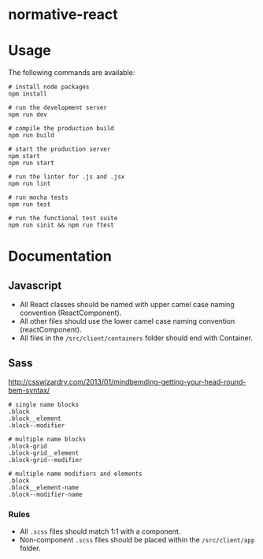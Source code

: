 # normative-react



# Usage

The following commands are available:

```
# install node packages
npm install

# run the development server
npm run dev

# compile the production build
npm run build

# start the production server
npm start
npm run start

# run the linter for .js and .jsx
npm run lint

# run mocha tests
npm run test

# run the functional test suite
npm run sinit && npm run ftest
```

# Documentation

## Javascript

* All React classes should be named with upper camel case naming convention (ReactComponent).
* All other files should use the lower camel case naming convention (reactComponent).
* All files in the `/src/client/containers` folder should end with Container.

## Sass

http://csswizardry.com/2013/01/mindbemding-getting-your-head-round-bem-syntax/

```
# single name blocks
.block
.block__element
.block--modifier

# multiple name blocks
.block-grid
.block-grid__element
.block-grid--modifier

# multiple name modifiers and elements
.block
.block__element-name
.block--modifier-name
```

### Rules

* All `.scss` files should match 1:1 with a component.
* Non-component `.scss` files should be placed within the `/src/client/app` folder.
